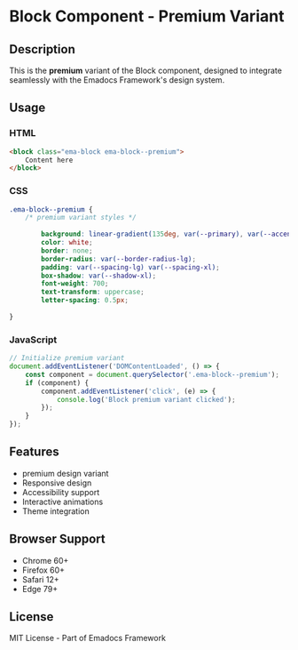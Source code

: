 # Block Component - Premium Variant

## Description
This is the **premium** variant of the Block component, designed to integrate seamlessly with the Emadocs Framework's design system.

## Usage

### HTML
```html
<block class="ema-block ema-block--premium">
    Content here
</block>
```

### CSS
```css
.ema-block--premium {
    /* premium variant styles */
    
        background: linear-gradient(135deg, var(--primary), var(--accent));
        color: white;
        border: none;
        border-radius: var(--border-radius-lg);
        padding: var(--spacing-lg) var(--spacing-xl);
        box-shadow: var(--shadow-xl);
        font-weight: 700;
        text-transform: uppercase;
        letter-spacing: 0.5px;
    
}
```

### JavaScript
```javascript
// Initialize premium variant
document.addEventListener('DOMContentLoaded', () => {
    const component = document.querySelector('.ema-block--premium');
    if (component) {
        component.addEventListener('click', (e) => {
            console.log('Block premium variant clicked');
        });
    }
});
```

## Features
- premium design variant
- Responsive design
- Accessibility support
- Interactive animations
- Theme integration

## Browser Support
- Chrome 60+
- Firefox 60+
- Safari 12+
- Edge 79+

## License
MIT License - Part of Emadocs Framework
